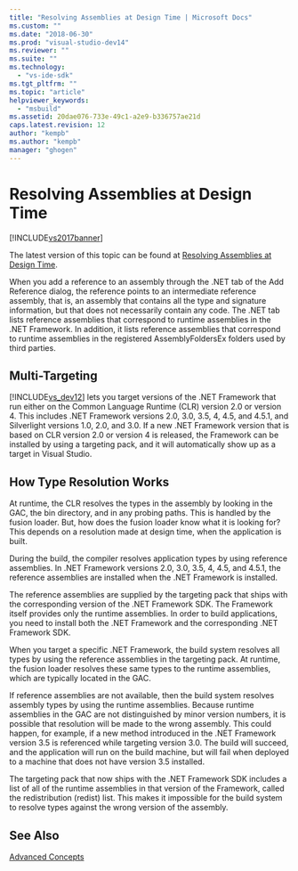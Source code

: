 ```yaml
---
title: "Resolving Assemblies at Design Time | Microsoft Docs"
ms.custom: ""
ms.date: "2018-06-30"
ms.prod: "visual-studio-dev14"
ms.reviewer: ""
ms.suite: ""
ms.technology: 
  - "vs-ide-sdk"
ms.tgt_pltfrm: ""
ms.topic: "article"
helpviewer_keywords: 
  - "msbuild"
ms.assetid: 20dae076-733e-49c1-a2e9-b336757ae21d
caps.latest.revision: 12
author: "kempb"
ms.author: "kempb"
manager: "ghogen"
---
```

# Resolving Assemblies at Design Time
[!INCLUDE[vs2017banner](../includes/vs2017banner.md)]

The latest version of this topic can be found at [Resolving Assemblies at Design Time](https://docs.microsoft.com/visualstudio/msbuild/resolving-assemblies-at-design-time).  
  
  
When you add a reference to an assembly through the .NET tab of the Add Reference dialog, the reference points to an intermediate reference assembly, that is, an assembly that contains all the type and signature information, but that does not necessarily contain any code. The .NET tab lists reference assemblies that correspond to runtime assemblies in the .NET Framework. In addition, it lists reference assemblies that correspond to runtime assemblies in the registered AssemblyFoldersEx folders used by third parties.  
  
## Multi-Targeting  
 [!INCLUDE[vs_dev12](../includes/vs-dev12-md.md)] lets you target versions of the .NET Framework that run either on the Common Language Runtime (CLR) version 2.0 or version 4. This includes .NET Framework versions 2.0, 3.0, 3.5, 4, 4.5, and 4.5.1, and Silverlight versions 1.0, 2.0, and 3.0. If a new .NET Framework version that is based on CLR version 2.0 or version 4 is released, the Framework can be installed by using a targeting pack, and it will automatically show up as a target in Visual Studio.  
  
## How Type Resolution Works  
 At runtime, the CLR resolves the types in the assembly by looking in the GAC, the bin directory, and in any probing paths. This is handled by the fusion loader. But, how does the fusion loader know what it is looking for? This depends on a resolution made at design time, when the application is built.  
  
 During the build, the compiler resolves application types by using reference assemblies. In .NET Framework versions 2.0, 3.0, 3.5, 4, 4.5, and 4.5.1, the reference assemblies are installed when the .NET Framework is installed.  
  
 The reference assemblies are supplied by the targeting pack that ships with the corresponding version of the .NET Framework SDK. The Framework itself provides only the runtime assemblies. In order to build applications, you need to install both the .NET Framework and the corresponding .NET Framework SDK.  
  
 When you target a specific .NET Framework, the build system resolves all types by using the reference assemblies in the targeting pack. At runtime, the fusion loader resolves these same types to the runtime assemblies, which are typically located in the GAC.  
  
 If reference assemblies are not available, then the build system resolves assembly types by using the runtime assemblies. Because runtime assemblies in the GAC are not distinguished by minor version numbers, it is possible that resolution will be made to the wrong assembly. This could happen, for example, if a new method introduced in the .NET Framework version 3.5 is referenced while targeting version 3.0. The build will succeed, and the application will run on the build machine, but will fail when deployed to a machine that does not have version 3.5 installed.  
  
 The targeting pack that now ships with the .NET Framework SDK includes a list of all of the runtime assemblies in that version of the Framework, called the redistribution (redist) list. This makes it impossible for the build system to resolve types against the wrong version of the assembly.  
  
## See Also  
 [Advanced Concepts](../msbuild/msbuild-advanced-concepts.md)



